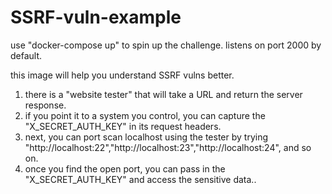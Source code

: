# SSRF-vuln-example

use "docker-compose up" to spin up the challenge. listens on port 2000 by default.

this image will help you understand SSRF vulns better.
1. there is a "website tester" that will take a URL and return the server response. 
2. if you point it to a system you control, you can capture the "X_SECRET_AUTH_KEY" in its request headers.
3. next, you can port scan localhost using the tester by trying "http://localhost:22","http://localhost:23","http://localhost:24", and so on. 
4. once you find the open port, you can pass in the "X_SECRET_AUTH_KEY" and access the sensitive data..

